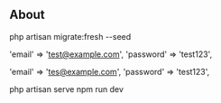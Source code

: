 
## About

php artisan migrate:fresh --seed

'email' => 'test@example.com',
'password' => 'test123',

'email' => 'tes@example.com',
'password' => 'test123',

php artisan serve
npm run dev
